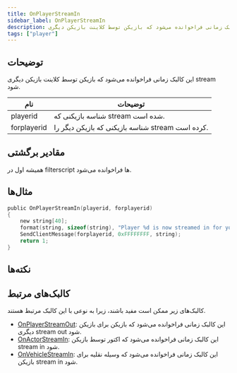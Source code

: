 ```yaml
---
title: OnPlayerStreamIn
sidebar_label: OnPlayerStreamIn
description: این کالبک زمانی فراخوانده می‌شود که بازیکن توسط کلاینت بازیکن دیگری stream شود.
tags: ["player"]
---
```


## توضیحات

این کالبک زمانی فراخوانده می‌شود که بازیکن توسط کلاینت بازیکن دیگری stream شود.

| نام         | توضیحات                                               |
| ----------- | ------------------------------------------------------- |
| playerid    | شناسه بازیکنی که stream شده است.                      |
| forplayerid | شناسه بازیکنی که بازیکن دیگر را stream کرده است.     |

## مقادیر برگشتی

همیشه اول در filterscript ها فراخوانده می‌شود.

## مثال‌ها

```c
public OnPlayerStreamIn(playerid, forplayerid)
{
    new string[40];
    format(string, sizeof(string), "Player %d is now streamed in for you.", playerid);
    SendClientMessage(forplayerid, 0xFFFFFFFF, string);
    return 1;
}
```

## نکته‌ها

<TipNPCCallbacks />

## کالبک‌های مرتبط

کالبک‌های زیر ممکن است مفید باشند، زیرا به نوعی با این کالبک مرتبط هستند.

- [OnPlayerStreamOut](OnPlayerStreamOut): این کالبک زمانی فراخوانده می‌شود که بازیکن برای بازیکن دیگری stream out شود.
- [OnActorStreamIn](OnPlayerStreamOut): این کالبک زمانی فراخوانده می‌شود که اکتور توسط بازیکن stream in شود.
- [OnVehicleStreamIn](OnVehicleStreamIn): این کالبک زمانی فراخوانده می‌شود که وسیله نقلیه برای بازیکن stream in شود.